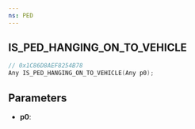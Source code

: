 ```yaml
---
ns: PED
---
```

## IS_PED_HANGING_ON_TO_VEHICLE

```c
// 0x1C86D8AEF8254B78
Any IS_PED_HANGING_ON_TO_VEHICLE(Any p0);
```

## Parameters
* **p0**:

